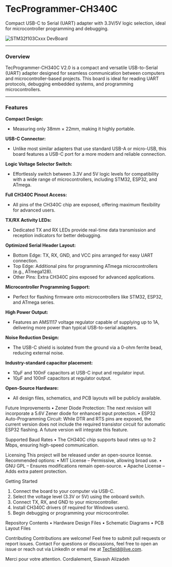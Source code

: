 # TecProgrammer-CH340C
Compact USB-C to Serial (UART) adapter with 3.3V/5V logic selection, ideal for microcontroller programming and debugging.

![STM32f103Cxxx DevBoard](https://github.com/Tecfield-SIA/TecProgrammer-CH340C/blob/main/Images/TecProgrammer.gif)

________________________________________

### Overview

TecProgrammer-CH340C V2.0 is a compact and versatile USB-to-Serial (UART) adapter designed for seamless communication between computers and microcontroller-based projects. This board is ideal for reading UART protocols, debugging embedded systems, and programming microcontrollers.

________________________________________

### Features

__Compact Design:__
- Measuring only 38mm × 22mm, making it highly portable.
  
__USB-C Connector:__
- Unlike most similar adapters that use standard USB-A or micro-USB, this board features a USB-C port for a more modern and reliable connection.
  
__Logic Voltage Selector Switch:__
- Effortlessly switch between 3.3V and 5V logic levels for compatibility with a wide range of microcontrollers, including STM32, ESP32, and ATmega.

__Full CH340C Pinout Access:__ 
- All pins of the CH340C chip are exposed, offering maximum flexibility for advanced users.

__TX/RX Activity LEDs:__ 
- Dedicated TX and RX LEDs provide real-time data transmission and reception indicators for better debugging.

__Optimized Serial Header Layout:__
- Bottom Edge: TX, RX, GND, and VCC pins arranged for easy UART connection.
- Top Edge: Additional pins for programming ATmega microcontrollers (e.g., ATmega128).
- Other Pins: Extra CH340C pins exposed for advanced applications.

__Microcontroller Programming Support:__
- Perfect for flashing firmware onto microcontrollers like STM32, ESP32, and ATmega series.

__High Power Output:__
- Features an AMS1117 voltage regulator capable of supplying up to 1A, delivering more power than typical USB-to-serial adapters.

__Noise Reduction Design:__
- The USB-C shield is isolated from the ground via a 0-ohm ferrite bead, reducing external noise.

__Industry-standard capacitor placement:__
- 10µF and 100nF capacitors at USB-C input and regulator input.
- 10µF and 100nF capacitors at regulator output.

__Open-Source Hardware:__
- All design files, schematics, and PCB layouts will be publicly available.

Future Improvements
•	Zener Diode Protection: The next revision will incorporate a 5.6V Zener diode for enhanced input protection.
•	ESP32 Auto-Programming Circuit: While DTR and RTS pins are exposed, the current version does not include the required transistor circuit for automatic ESP32 flashing. A future version will integrate this feature.

Supported Baud Rates
•	The CH340C chip supports baud rates up to 2 Mbps, ensuring high-speed communication.

Licensing
This project will be released under an open-source license. Recommended options:
•	MIT License – Permissive, allowing broad use.
•	GNU GPL – Ensures modifications remain open-source.
•	Apache License – Adds extra patent protection.

Getting Started
1.	Connect the board to your computer via USB-C.
2.	Select the voltage level (3.3V or 5V) using the onboard switch.
3.	Connect TX, RX, and GND to your microcontroller.
4.	Install CH340C drivers (if required for Windows users).
5.	Begin debugging or programming your microcontroller.

Repository Contents
•	Hardware Design Files
•	Schematic Diagrams
•	PCB Layout Files

Contributing
Contributions are welcome! Feel free to submit pull requests or report issues.
Contact
For questions or discussions, feel free to open an issue or reach out via LinkedIn or email me at Tecfield@live.com.

Merci pour votre attention.
Cordialement,
Siavash Alizadeh


